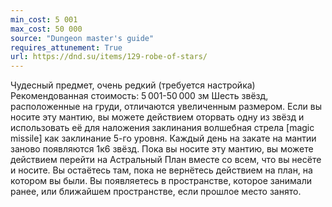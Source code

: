 ```yaml
---
min_cost: 5 001
max_cost: 50 000
source: "Dungeon master's guide"
requires_attunement: True
url: https://dnd.su/items/129-robe-of-stars/
---
```


Чудесный предмет, очень редкий (требуется настройка)
Рекомендованная стоимость: 5 001-50 000 зм
Шесть звёзд, расположенные на груди, отличаются увеличенным размером. Если вы носите эту мантию, вы можете действием оторвать одну из звёзд и использовать её для наложения заклинания волшебная стрела [magic missile] как заклинание 5-го уровня. Каждый день на закате на мантии заново появляются 1к6 звёзд.
Пока вы носите эту мантию, вы можете действием перейти на Астральный План вместе со всем, что вы несёте и носите. Вы остаётесь там, пока не вернётесь действием на план, на котором вы были. Вы появляетесь в пространстве, которое занимали ранее, или ближайшем пространстве, если прошлое место занято.